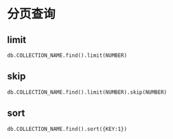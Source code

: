 # 分页查询

## limit
```shell script
db.COLLECTION_NAME.find().limit(NUMBER)
```
## skip
```shell script
db.COLLECTION_NAME.find().limit(NUMBER).skip(NUMBER)
```
## sort
```shell script
db.COLLECTION_NAME.find().sort({KEY:1})
```
